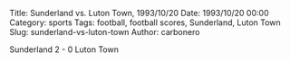 Title: Sunderland vs. Luton Town, 1993/10/20
Date: 1993/10/20 00:00
Category: sports
Tags: football, football scores, Sunderland, Luton Town
Slug: sunderland-vs-luton-town
Author: carbonero


Sunderland 2 - 0 Luton Town
